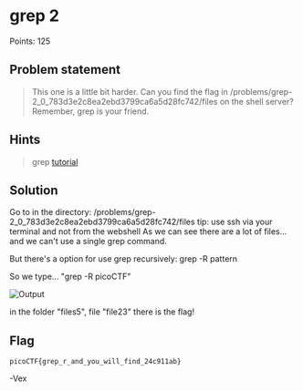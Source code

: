 # grep 2 

Points: 125

## Problem statement
>  This one is a little bit harder. Can you find the flag in /problems/grep-2_0_783d3e2c8ea2ebd3799ca6a5d28fc742/files on the shell server? Remember, grep is your friend.

## Hints
>  grep [tutorial](https://ryanstutorials.net/linuxtutorial/grep.php)

## Solution

Go to in the directory: /problems/grep-2_0_783d3e2c8ea2ebd3799ca6a5d28fc742/files
tip: use ssh via your terminal and not from the webshell 
As we can see there are a lot of files... and we can't use a single grep command.

But there's a option for use grep recursively:  grep -R pattern

So we type... "grep -R picoCTF"

![Output](https://i.imgur.com/YY0O2LY.png)

in the folder "files5", file "file23" there is the flag!

## Flag

`picoCTF{grep_r_and_you_will_find_24c911ab}`

-Vex	

